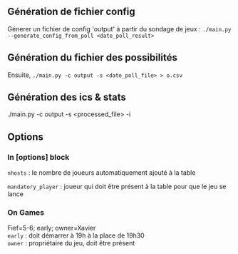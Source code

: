 ## Génération de fichier config

Génerer un fichier de config 'output' à partir du sondage de jeux :
`./main.py --generate_config_from_poll <date_poll_result>`


## Génération du fichier des possibilités
Ensuite, 
`./main.py -c output -s <date_poll_file> > o.csv`


## Génération des ics & stats 
./main.py -c output -s <processed_file> -i


## Options
### In [options] block
`nhosts` : le nombre de joueurs automatiquement ajouté à la table

`mandatory_player` : joueur qui doit être présent à la table pour que le jeu se lance

### On Games
Fief=5-6; early; owner=Xavier  
`early` : doit démarrer à 19h à la place de 19h30  
`owner` : propriétaire du jeu, doit être présent
